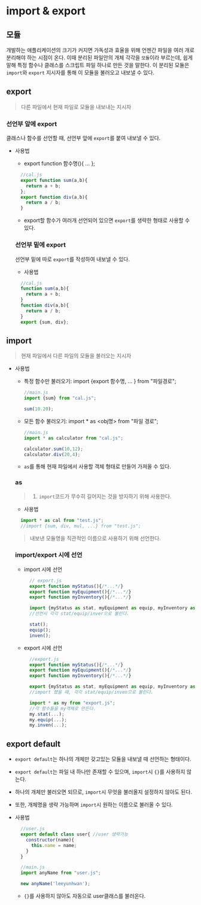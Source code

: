 # import & export

## 모듈
개발하는 애플리케이션의 크기가 커지면 가독성과 효율을 위해 언젠간 파일을 여러 개로 분리해야 하는 시점이 온다. 이때 분리된 파일안의 개체 각각을 `모듈`이라 부르는데, 쉽게 말해 특정 함수나 클래스를 스크립트 파일 하나로 만든 것을 말한다.
이 분리된 모듈은 `import`와 `export` 지시자를 통해 이 모듈을 불러오고 내보낼 수 있다.

## export
> 다른 파일에서 현재 파일로 모듈을 내보내는 지시자

### 선언부 앞에 export 
클래스나 함수를 선언할 때, 선언부 앞에 `export`를 붙여 내보낼 수 있다.
- 사용법
  - export function 함수명(){ ... };
  ```javascript 
    //cal.js
    export function sum(a,b){
      return a + b;
    };
    export function div(a,b){
      return a / b;
    }
  ```
  - export할 함수가 여러개 선언되어 있으면 `export`를 생략한 형태로 사용할 수 있다.

  ### 선언부 밑에 export
  선언부 밑에 따로 `export`를 작성하여 내보낼 수 있다.
  - 사용법
  ```javascript
    //cal.js
    function sum(a,b){
      return a + b;
    }
    function div(a,b){
      return a / b;
    }
    export {sum, div};
  ```



## import
> 현재 파일에서 다른 파일의 모듈을 불러오는 지시자 <br>

- 사용법
  - 특정 함수만 불러오기: import {export 함수명, ... } from "파일경로";
    ```javascript
    //main.js
    import {sum} from "cal.js";

    sum(10.20);
    ```
  - 모든 함수 불러오기: import * as <obj명> from "파일 경로";
    ```javascript
    //main.js
    import * as calculator from "cal.js";

    calculator.sum(10,12);
    calculator.div(20,4);
    ``` 
  - `as`를 통해 현재 파일에서 사용할 객체 형태로 만들어 가져올 수 있다.

  ### as
  > 1. `import`코드가 무수히 길어지는 것을 방지하기 위해 사용한다.

  - 사용법
  ```javascript
    import * as cal from "test.js";
    //import {sum, div, mul, ...} from "test.js";
  ```
  > 내보낸 모듈명을 직관적인 이름으로 사용하기 위해 선언한다.

  ### import/export 시에 선언
  - import 시에 선언
    ```javascript
      // export.js
      export function myStatus(){/*...*/}
      export function myEquipment(){/*...*/}
      export function myInventory(){/*...*/}
    ```
    ```javascript
      import {myStatus as stat, myEquipment as equip, myInventory as inven} from "export.js";
      //선언시 각각 stat/equip/inver으로 불린다.

      stat();
      equip();
      inven();  
    ```
  - export 시에 선언
    ```javascript
      //export.js
      export function myStatus(){/*...*/}
      export function myEquipment(){/*...*/}
      export function myInventory(){/*...*/}

      export {myStatus as stat, myEquipment as equip, myInventory as inven};
      //import 했을 때, 각각 stat/equip/inven으로 불린다.
    ```
    ```javascript
      import * as my from "export.js";
      //각 함수들을 my객체로 만든다.
      my.stat(...);
      my.equip(...);
      my.inven(...);
    ```

  


## export default
- `export default`는 하나의 개체만 갖고있는 모듈을 내보낼 때 선언하는 형태이다.
- `export default`는 파일 내 하나만 존재할 수 있으며, `import`시 `{}`를 사용하지 않는다. 
- 하나의 개체만 불러오면 되므로, `import`시 무엇을 불러올지 설정하지 않아도 된다.
- 또한, 개체명을 생략 가능하며 `import`시 원하는 이름으로 불러올 수 있다.

- 사용법
  ```javascript
    //user.js
    export default class user{ //user 생략가능
      constructor(name){
        this.name = name;
      }
    }
  ```
  ```javascript
    //main.js
    import anyName from "user.js"; 

    new anyName('leeyunhwan');
  ```
  - `{}`를 사용하지 않아도 자동으로 user클래스를 불러온다. 

